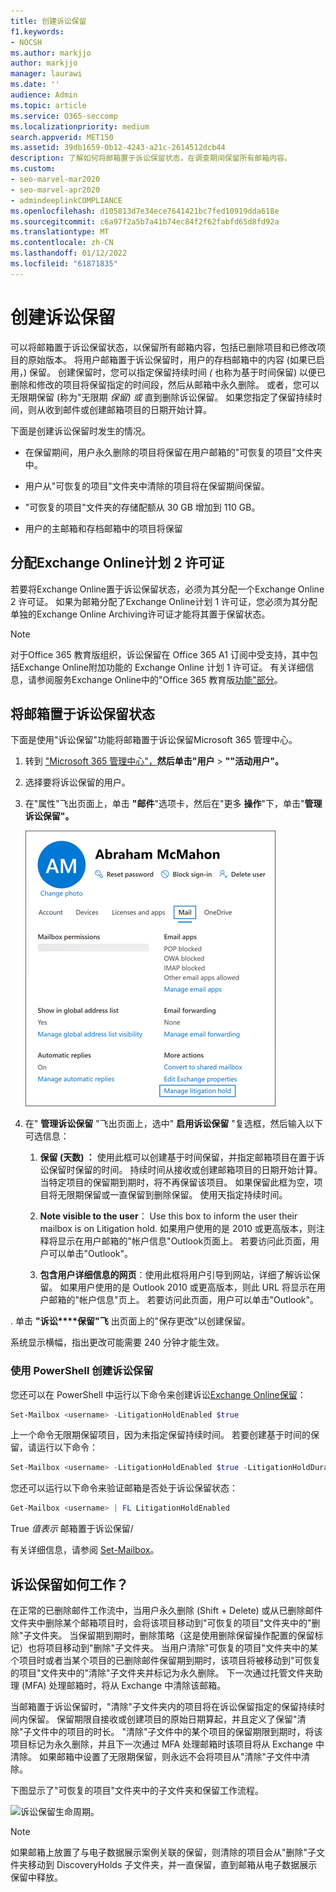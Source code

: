```yaml
---
title: 创建诉讼保留
f1.keywords:
- NOCSH
ms.author: markjjo
author: markjjo
manager: laurawi
ms.date: ''
audience: Admin
ms.topic: article
ms.service: O365-seccomp
ms.localizationpriority: medium
search.appverid: MET150
ms.assetid: 39db1659-0b12-4243-a21c-2614512dcb44
description: 了解如何将邮箱置于诉讼保留状态，在调查期间保留所有邮箱内容。
ms.custom:
- seo-marvel-mar2020
- seo-marvel-apr2020
- admindeeplinkCOMPLIANCE
ms.openlocfilehash: d105813d7e34ece7641421bc7fed10919dda618e
ms.sourcegitcommit: c6a97f2a5b7a41b74ec84f2f62fabfd65d8fd92a
ms.translationtype: MT
ms.contentlocale: zh-CN
ms.lasthandoff: 01/12/2022
ms.locfileid: "61871835"
---
```

# <a name="create-a-litigation-hold"></a>创建诉讼保留

可以将邮箱置于诉讼保留状态，以保留所有邮箱内容，包括已删除项目和已修改项目的原始版本。 将用户邮箱置于诉讼保留时，用户的存档邮箱中的内容 (如果已启用，) 保留。 创建保留时，您可以指定保留持续时间 *(* 也称为基于时间保留) 以便已删除和修改的项目将保留指定的时间段，然后从邮箱中永久删除。 或者，您可以无限期保留 (称为"无限期 *保留) 或* 直到删除诉讼保留。 如果您指定了保留持续时间，则从收到邮件或创建邮箱项目的日期开始计算。 
  
下面是创建诉讼保留时发生的情况。
  
- 在保留期间，用户永久删除的项目将保留在用户邮箱的"可恢复的项目"文件夹中。

- 用户从"可恢复的项目"文件夹中清除的项目将在保留期间保留。

- "可恢复的项目"文件夹的存储配额从 30 GB 增加到 110 GB。

- 用户的主邮箱和存档邮箱中的项目将保留

## <a name="assign-an-exchange-online-plan-2-license"></a>分配Exchange Online计划 2 许可证

若要将Exchange Online置于诉讼保留状态，必须为其分配一个Exchange Online 2 许可证。 如果为邮箱分配了Exchange Online计划 1 许可证，您必须为其分配单独的Exchange Online Archiving许可证才能将其置于保留状态。

> [!NOTE]
> 对于Office 365 教育版组织，诉讼保留在 Office 365 A1 订阅中受支持，其中包括Exchange Online附加功能的 Exchange Online 计划 1 许可证。 有关详细信息，请参阅服务Exchange Online中的"Office 365 教育版[功能"部分](/office365/servicedescriptions/office-365-platform-service-description/office-365-education#exchange-online-features)。

## <a name="place-a-mailbox-on-litigation-hold"></a>将邮箱置于诉讼保留状态

下面是使用"诉讼保留"功能将邮箱置于诉讼保留Microsoft 365 管理中心。

1. 转到 <a href="https://go.microsoft.com/fwlink/p/?linkid=834822" target="_blank">"Microsoft 365 管理中心"，</a>**然后单击"用户**  >  **""活动用户"。**

2. 选择要将诉讼保留的用户。

3. 在"属性"飞出页面上，单击 **"邮件**"选项卡，然后在"更多 **操作**"下，单击"**管理诉讼保留"。**

   ![单击用户属性飞出页的"邮件"选项卡上的"管理诉讼保留"。](../media/M365AdminCenterLitHold1.png)

4. 在" **管理诉讼保留** "飞出页面上，选中" **启用诉讼保留** "复选框，然后输入以下可选信息：

    1. **保留 (天数) ：** 使用此框可以创建基于时间保留，并指定邮箱项目在置于诉讼保留时保留的时间。 持续时间从接收或创建邮箱项目的日期开始计算。 当特定项目的保留期到期时，将不再保留该项目。 如果保留此框为空，项目将无限期保留或一直保留到删除保留。 使用天指定持续时间。

    2. **Note visible to the user**： Use this box to inform the user their mailbox is on Litigation hold. 如果用户使用的是 2010 或更高版本，则注释将显示在用户邮箱的"帐户信息"Outlook页面上。 若要访问此页面，用户可以单击"Outlook"。 

    3. **包含用户详细信息的网页**：使用此框将用户引导到网站，详细了解诉讼保留。 如果用户使用的是 Outlook 2010 或更高版本，则此 URL 将显示在用户邮箱的"帐户信息"页上。 若要访问此页面，用户可以单击"Outlook"。 

. 单击 **"诉讼****保留"飞** 出页面上的"保存更改"以创建保留。

   系统显示横幅，指出更改可能需要 240 分钟才能生效。

### <a name="create-a-litigation-hold-using-powershell"></a>使用 PowerShell 创建诉讼保留

您还可以在 PowerShell 中运行以下命令来创建诉讼[Exchange Online保留](/powershell/exchange/connect-to-exchange-online-powershell)：

```powershell
Set-Mailbox <username> -LitigationHoldEnabled $true
```

上一个命令无限期保留项目，因为未指定保留持续时间。 若要创建基于时间的保留，请运行以下命令：

```powershell
Set-Mailbox <username> -LitigationHoldEnabled $true -LitigationHoldDuration <number of days>
```

您还可以运行以下命令来验证邮箱是否处于诉讼保留状态：

```powershell
Get-Mailbox <username> | FL LitigationHoldEnabled
```

True *值表示* 邮箱置于诉讼保留/

有关详细信息，请参阅 [Set-Mailbox](/powershell/module/exchange/set-mailbox)。

## <a name="how-does-litigation-hold-work"></a>诉讼保留如何工作？

在正常的已删除邮件工作流中，当用户永久删除 (Shift + Delete) 或从已删除邮件文件夹中删除某个邮箱项目时，会将该项目移动到"可恢复的项目"文件夹中的"删除"子文件夹。 当保留期到期时，删除策略（这是使用删除保留操作配置的保留标记）也将项目移动到"删除"子文件夹。 当用户清除"可恢复的项目"文件夹中的某个项目时或者当某个项目的已删除邮件保留期到期时，该项目将被移动到"可恢复的项目"文件夹中的"清除"子文件夹并标记为永久删除。 下一次通过托管文件夹助理 (MFA) 处理邮箱时，将从 Exchange 中清除该邮箱。

当邮箱置于诉讼保留时，"清除"子文件夹内的项目将在诉讼保留指定的保留持续时间内保留。 保留期限自接收或创建项目的原始日期算起，并且定义了保留"清除"子文件中的项目的时长。 "清除"子文件中的某个项目的保留期限到期时，将该项目标记为永久删除，并且下一次通过 MFA 处理邮箱时该项目将从 Exchange 中清除。 如果邮箱中设置了无限期保留，则永远不会将项目从"清除"子文件中清除。

下图显示了"可恢复的项目"文件夹中的子文件夹和保留工作流程。

![诉讼保留生命周期。](../media/LitigationHoldLifeCycle.png)

> [!NOTE]
> 如果邮箱上放置了与电子数据展示案例关联的保留，则清除的项目会从"删除"子文件夹移动到 DiscoveryHolds 子文件夹，并一直保留，直到邮箱从电子数据展示保留中释放。
